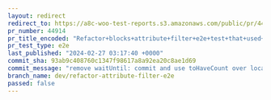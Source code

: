 ```yaml
---
layout: redirect
redirect_to: https://a8c-woo-test-reports.s3.amazonaws.com/public/pr/44914/e2e/index.html
pr_number: 44914
pr_title_encoded: "Refactor+blocks+attribute+filter+e2e+test+that+used+static+html+template"
pr_test_type: e2e
last_published: "2024-02-27 03:17:40 +0000"
commit_sha: 93ab9c408760c1347f98617a8a92ea20c8ae1d69
commit_message: "remove waitUntil: commit and use toHaveCount over locator.count."
branch_name: dev/refactor-attribute-filter-e2e
passed: false
---
```

